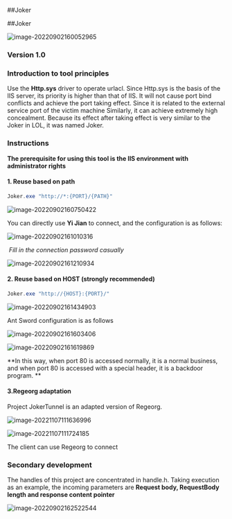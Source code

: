 ##Joker

##Joker

![image-20220902160052965](https://image.perng.cn/image20220902160054.png)

### Version 1.0

### Introduction to tool principles

Use the **Http.sys** driver to operate urlacl. Since Http.sys is the basis of the IIS server, its priority is higher than that of IIS. It will not cause port bind conflicts and achieve the port taking effect. Since it is related to the external service port of the victim machine Similarly, it can achieve extremely high concealment. Because its effect after taking effect is very similar to the Joker in LOL, it was named Joker.

### Instructions

**The prerequisite for using this tool is the IIS environment with administrator rights**

#### 1. Reuse based on path

~~~powershell
Joker.exe "http://*:{PORT}/{PATH}"
~~~

![image-20220902160750422](https://image.perng.cn/image20220902160751.png)

You can directly use **Yi Jian** to connect, and the configuration is as follows:

![image-20220902161010316](https://image.perng.cn/image20220902161011.png)

​ *Fill in the connection password casually*

![image-20220902161210934](https://image.perng.cn/image20220902161212.png)

#### 2. Reuse based on HOST (strongly recommended)

~~~powershell
Joker.exe "http://{HOST}:{PORT}/"
~~~

![image-20220902161434903](https://image.perng.cn/image20220902161436.png)

Ant Sword configuration is as follows

![image-20220902161603406](https://image.perng.cn/image20220902161604.png)

![image-20220902161619869](https://image.perng.cn/image20220902161621.png)

**In this way, when port 80 is accessed normally, it is a normal business, and when port 80 is accessed with a special header, it is a backdoor program. **

 #### 3.Regeorg adaptation

Project JokerTunnel is an adapted version of Regeorg.

![image-20221107111636996](https://image.perng.cn/image-20221107111636996.png)

![image-20221107111724185](https://image.perng.cn/image-20221107111724185.png)

The client can use Regeorg to connect

### Secondary development

The handles of this project are concentrated in handle.h. Taking execution as an example, the incoming parameters are **Request body, RequestBody length and response content pointer**

![image-20220902162522544](https://image.perng.cn/image20220902162523.png)
